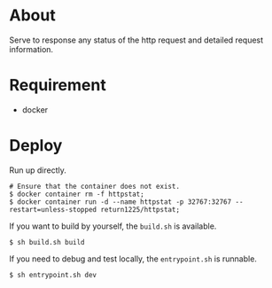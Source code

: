 # About

Serve to response any status of the http request and detailed request information.

# Requirement

- docker

# Deploy

Run up directly.

```shell
# Ensure that the container does not exist.
$ docker container rm -f httpstat;
$ docker container run -d --name httpstat -p 32767:32767 --restart=unless-stopped return1225/httpstat;

```

If you want to build by yourself, the `build.sh` is available.

```shell
$ sh build.sh build
```

If you need to debug and test locally, the `entrypoint.sh` is runnable.

```shell
$ sh entrypoint.sh dev
```
